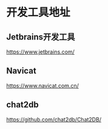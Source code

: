 # 开发工具地址

## Jetbrains开发工具
<https://www.jetbrains.com/>

## Navicat
<https://www.navicat.com.cn/>

## chat2db
<https://github.com/chat2db/Chat2DB/>
